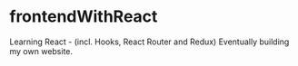 # frontendWithReact

Learning React - (incl. Hooks, React Router and Redux)
Eventually building my own website.
